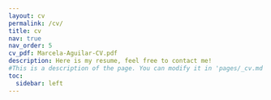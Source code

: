 ```yaml
---
layout: cv
permalink: /cv/
title: cv
nav: true
nav_order: 5
cv_pdf: Marcela-Aguilar-CV.pdf
description: Here is my resume, feel free to contact me! 
#This is a description of the page. You can modify it in 'pages/_cv.md'. You can also change or remove the top pdf download button. 
toc:
  sidebar: left
---
```

